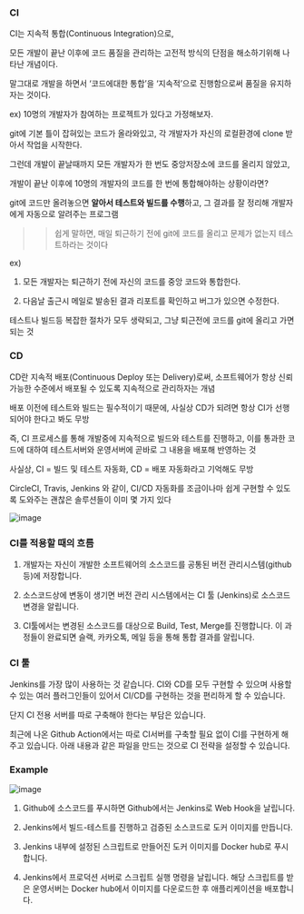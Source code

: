 


### CI

CI는 지속적 통합(Continuous Integration)으로,

모든 개발이 끝난 이후에 코드 품질을 관리하는 고전적 방식의 단점을 해소하기위해 나타난 개념이다.

말그대로 개발을 하면서 ‘코드에대한 통합’을 ‘지속적’으로 진행함으로써 품질을 유지하자는 것이다.

ex)
10명의 개발자가 참여하는 프로젝트가 있다고 가정해보자.

git에 기본 틀이 잡혀있는 코드가 올라와있고, 각 개발자가 자신의 로컬환경에 clone 받아서 작업을 시작한다.

그런데 개발이 끝날때까지 모든 개발자가 한 번도 중앙저장소에 코드를 올리지 않았고,

개발이 끝난 이후에 10명의 개발자의 코드를 한 번에 통합해야하는 상황이라면?


git에 코드만 올려놓으면 **알아서 테스트와 빌드를 수행**하고, 그 결과를 잘 정리해 개발자에게 자동으로 알려주는 프로그램

>> 쉽게 말하면, 매일 퇴근하기 전에 git에 코드를 올리고 문제가 없는지 테스트하라는 것이다

ex)

1. 모든 개발자는 퇴근하기 전에 자신의 코드를 중앙 코드와 통합한다.

2. 다음날 출근시 메일로 발송된 결과 리포트를 확인하고 버그가 있으면 수정한다.

테스트나 빌드등 복잡한 절차가 모두 생략되고, 그냥 퇴근전에 코드를 git에 올리고 가면 되는 것

### CD

CD란 지속적 배포(Continuous Deploy 또는 Delivery)로써, 소프트웨어가 항상 신뢰 가능한 수준에서 배포될 수 있도록 지속적으로 관리하자는 개념

배포 이전에 테스트와 빌드는 필수적이기 때문에, 사실상 CD가 되려면 항상 CI가 선행되어야 한다고 봐도 무방

즉, CI 프로세스를 통해 개발중에 지속적으로 빌드와 테스트를 진행하고, 이를 통과한 코드에 대하여 테스트서버와 운영서버에 곧바로 그 내용을 배포해 반영하는 것


사실상, CI = 빌드 및 테스트 자동화, CD = 배포 자동화라고 기억해도 무방

CircleCI, Travis, Jenkins 와 같이, CI/CD 자동화를 조금이나마 쉽게 구현할 수 있도록 도와주는 괜찮은 솔루션들이 이미 몇 가지 있다

![image](https://user-images.githubusercontent.com/78454649/141933199-4f163d17-8cc6-4ee3-84c7-9b541d88ce54.png)


### CI를 적용할 때의 흐름

1. 개발자는 자신이 개발한 소프트웨어의 소스코드를 공통된 버전 관리시스템(github 등)에 저장합니다.

2. 소스코드상에 변동이 생기면 버전 관리 시스템에서는 CI 툴 (Jenkins)로 소스코드 변경을 알립니다.

3. CI툴에서는 변경된 소스코드를 대상으로 Build, Test, Merge를 진행합니다. 이 과정들이 완료되면 슬랙, 카카오톡, 메일 등을 통해 통합 결과를 알립니다. 

### CI 툴

Jenkins를 가장 많이 사용하는 것 같습니다. CI와 CD를 모두 구현할 수 있으며 사용할 수 있는 여러 플러그인들이 있어서 CI/CD를 구현하는 것을 편리하게 할 수 있습니다. 

단지 CI 전용 서버를 따로 구축해야 한다는 부담은 있습니다.

최근에 나온 Github Action에서는 따로 CI서버를 구축할 필요 없이 CI를 구현하게 해주고 있습니다. 아래 내용과 같은 파일을 만드는 것으로 CI 전략을 설정할 수 있습니다.


### Example

![image](https://user-images.githubusercontent.com/78454649/141933813-d2c5f6d6-2fe7-4971-8bc3-8bb83c74543f.png)

1. Github에 소스코드를 푸시하면 Github에서는 Jenkins로 Web Hook을 날립니다.

2. Jenkins에서 빌드-테스트를 진행하고 검증된 소스코드로 도커 이미지를 만듭니다.

3. Jenkins 내부에 설정된 스크립트로 만들어진 도커 이미지를 Docker hub로 푸시합니다.

4. Jenkins에서 프로덕션 서버로 스크립트 실행 명령을 날립니다. 해당 스크립트를 받은 운영서버는 Docker hub에서 이미지를 다운로드한 후 애플리케이션을 배포합니다.

